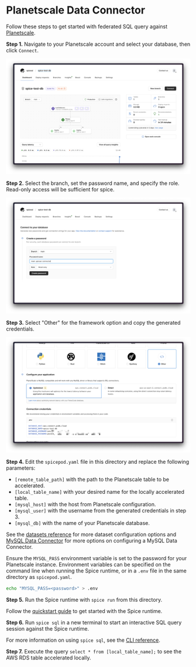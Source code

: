 # Planetscale Data Connector

Follow these steps to get started with federated SQL query against [Planetscale](https://planetscale.com/).

**Step 1.** Navigate to your Planetscale account and select your database, then click `Connect`.

![Screenshot](./img/planetscale-1-connect.png)

**Step 2.** Select the branch, set the password name, and specify the role. Read-only access will be sufficient for spice.

![Screenshot](./img/planetscale-2-create-password.png)

**Step 3.** Select "Other" for the framework option and copy the generated credentials.

![Screenshot](./img/planetscale-3-configure.png)

**Step 4.** Edit the `spicepod.yaml` file in this directory and replace the following parameters:

- `[remote_table_path]` with the path to the Planetscale table to be accelerated.
- `[local_table_name]` with your desired name for the locally accelerated table.
- `[mysql_host]` with the host from Planetscale configuration.
- `[mysql_user]` with the username from the generated credentials in step 3.
- `[mysql_db]` with the name of your Planetscale database.

See the [datasets reference](https://docs.spiceai.org/reference/spicepod/datasets) for more dataset configuration options and [MySQL Data Connector](https://docs.spiceai.org/data-connectors/mysql) for more options on configuring a MySQL Data Connector.

Ensure the `MYSQL_PASS` environment variable is set to the password for your Planetscale instance. Environment variables can be specified on the command line when running the Spice runtime, or in a `.env` file in the same directory as `spicepod.yaml`.

```bash
echo "MYSQL_PASS=<password>" > .env
```

**Step 5.** Run the Spice runtime with `spice run` from this directory.

Follow the [quickstart guide](https://docs.spiceai.org/getting-started) to get started with the Spice runtime.

**Step 6.** Run `spice sql` in a new terminal to start an interactive SQL query session against the Spice runtime.

For more information on using `spice sql`, see the [CLI reference](https://docs.spiceai.org/cli/reference/sql).

**Step 7.** Execute the query `select * from [local_table_name];` to see the AWS RDS table accelerated locally.

